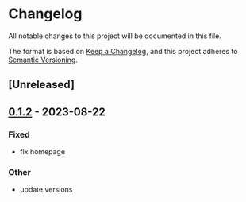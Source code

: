 # Changelog
All notable changes to this project will be documented in this file.

The format is based on [Keep a Changelog](https://keepachangelog.com/en/1.0.0/),
and this project adheres to [Semantic Versioning](https://semver.org/spec/v2.0.0.html).

## [Unreleased]

## [0.1.2](https://github.com/xenoterracide/brix/compare/brix_common-v0.1.1...brix_common-v0.1.2) - 2023-08-22

### Fixed
- fix homepage

### Other
- update versions

